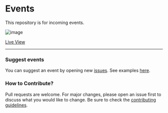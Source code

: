 # Events
This repository is for incoming events. 

![image](https://user-images.githubusercontent.com/73097560/127734929-501bede2-509a-4a25-8a25-f386356b226c.png)

[Live View](https://surpathhub.github.io/events/)

---

### Suggest events
You can suggest an event by opening new <a href="https://github.com/SurPathHub/events/issues">issues</a>. See examples [here](https://github.com/SurPathHub/events/issues?q=is%3Aclosed+label%3Afinished-event).


### How to Contribute?
Pull requests are welcome. For major changes, please open an issue first to discuss what you would like to change. Be sure to check the <a href="https://github.com/SurPathHub/events/blob/main/CONTRIBUTING.md">contributing guidelines</a>.
